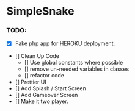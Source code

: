 # SimpleSnake

### TODO:
- [X] Fake php app for HEROKU deployment.
- [] Clean Up Code
    * [] Use global constants where possible
    * [] remove un-needed variables in classes
    * [] refactor code
- [] Prettier UI
- [] Add Splash / Start Screen
- [] Add Gameover Screen
- [] Make it two player.